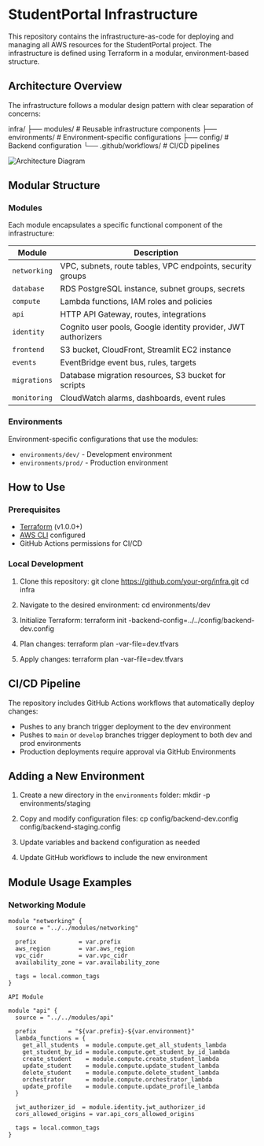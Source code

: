 # StudentPortal Infrastructure

This repository contains the infrastructure-as-code for deploying and managing all AWS resources for the StudentPortal project. The infrastructure is defined using Terraform in a modular, environment-based structure.

## Architecture Overview

The infrastructure follows a modular design pattern with clear separation of concerns:

infra/ ├── modules/ # Reusable infrastructure components ├── environments/ # Environment-specific configurations ├── config/ # Backend configuration └── .github/workflows/ # CI/CD pipelines

![Architecture Diagram](https://via.placeholder.com/800x400?text=StudentPortal+Infrastructure+Architecture)

## Modular Structure

### Modules

Each module encapsulates a specific functional component of the infrastructure:

| Module       | Description                                                   |
| ------------ | ------------------------------------------------------------- |
| `networking` | VPC, subnets, route tables, VPC endpoints, security groups    |
| `database`   | RDS PostgreSQL instance, subnet groups, secrets               |
| `compute`    | Lambda functions, IAM roles and policies                      |
| `api`        | HTTP API Gateway, routes, integrations                        |
| `identity`   | Cognito user pools, Google identity provider, JWT authorizers |
| `frontend`   | S3 bucket, CloudFront, Streamlit EC2 instance                 |
| `events`     | EventBridge event bus, rules, targets                         |
| `migrations` | Database migration resources, S3 bucket for scripts           |
| `monitoring` | CloudWatch alarms, dashboards, event rules                    |

### Environments

Environment-specific configurations that use the modules:

- `environments/dev/` - Development environment
- `environments/prod/` - Production environment

## How to Use

### Prerequisites

- [Terraform](https://www.terraform.io/downloads.html) (v1.0.0+)
- [AWS CLI](https://aws.amazon.com/cli/) configured
- GitHub Actions permissions for CI/CD

### Local Development

1. Clone this repository: git clone https://github.com/your-org/infra.git cd infra

2. Navigate to the desired environment: cd environments/dev

3. Initialize Terraform: terraform init -backend-config=../../config/backend-dev.config

4. Plan changes: terraform plan -var-file=dev.tfvars

5. Apply changes: terraform plan -var-file=dev.tfvars

## CI/CD Pipeline

The repository includes GitHub Actions workflows that automatically deploy changes:

- Pushes to any branch trigger deployment to the dev environment
- Pushes to `main` or `develop` branches trigger deployment to both dev and prod environments
- Production deployments require approval via GitHub Environments

## Adding a New Environment

1. Create a new directory in the `environments` folder: mkdir -p environments/staging

2. Copy and modify configuration files: cp config/backend-dev.config config/backend-staging.config

3. Update variables and backend configuration as needed

4. Update GitHub workflows to include the new environment

## Module Usage Examples

### Networking Module

```hcl
module "networking" {
  source = "../../modules/networking"

  prefix            = var.prefix
  aws_region        = var.aws_region
  vpc_cidr          = var.vpc_cidr
  availability_zone = var.availability_zone

  tags = local.common_tags
}

API Module

module "api" {
  source = "../../modules/api"

  prefix         = "${var.prefix}-${var.environment}"
  lambda_functions = {
    get_all_students  = module.compute.get_all_students_lambda
    get_student_by_id = module.compute.get_student_by_id_lambda
    create_student    = module.compute.create_student_lambda
    update_student    = module.compute.update_student_lambda
    delete_student    = module.compute.delete_student_lambda
    orchestrator      = module.compute.orchestrator_lambda
    update_profile    = module.compute.update_profile_lambda
  }

  jwt_authorizer_id  = module.identity.jwt_authorizer_id
  cors_allowed_origins = var.api_cors_allowed_origins

  tags = local.common_tags
}

```

